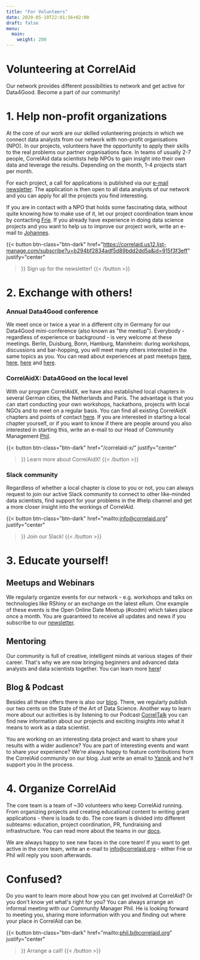 ```yaml
---
title: "For Volunteers"
date: 2020-05-10T22:01:56+02:00
draft: false
menu:
  main:
    weight: 200
---
```


# Volunteering at CorrelAid

Our network provides different possibilities to network and get active for Data4Good. Become a part of our community!

# 1. Help non-profit organizations

At the core of our work are our skilled volunteering projects in which we connect data analysts from our network with non-profit organisations (NPO). In our projects, volunteers have the opportunity to apply their skills to the real problems our partner organisations face. In teams of usually 2-7 people, CorrelAid data scientists help NPOs to gain insight into their own data and leverage the results. Depending on the month, 1-4 projects start per month. 

For each project, a call for applications is published via our [e-mail newsletter](https://correlaid.us12.list-manage.com/subscribe?u=b294bf2834adf5d89bdd2dd5a&id=915f3f3eff). The application is then open to all data analysts of our network and you can apply for all the projects you find interesting. 

If you are in contact with a NPO that holds some fascinating data, without quite knowing how to make use of it, let our project coordination team know by contacting [Frie](mailto:projekte@correlaid.org). 
If you already have experience in doing data science projects and you want to help us to improve our project work, write an e-mail to [Johannes](mailto:johannes.m@correlaid.org).

{{< button 
    btn-class="btn-dark"
    href="https://correlaid.us12.list-manage.com/subscribe?u=b294bf2834adf5d89bdd2dd5a&id=915f3f3eff"
    justify="center"
>}}
Sign up for the newsletter!
{{< /button >}}

# 2. Exchange with others!

### Annual Data4Good conference
We meet once or twice a year in a different city in Germany for our Data4Good mini-conference (also known as "the meetup"). Everybody - regardless of experience or background - is very welcome at these meetings. Berlin, Duisburg, Bonn, Hamburg, Mannheim: during workshops, discussions and bar-hopping, you will meet many others interested in the same topics as you. You can read about experiences at past meetups [here](/en/blog/meetup-berlin/), [here](/en/blog/meetup-hh/), [here](/en/blog/meetup-bonn/) and [here](/en/blog/meetup-mannheim/). 

### CorrelAidX: Data4Good on the local level
With our program CorrelAidX, we have also established local chapters in several German cities, the Netherlands and Paris. The advantage is that you can start conducting your own workshops, hackathons, projects with local NGOs and to meet on a regular basis. You can find all existing CorrelAidX chapters and points of contact [here](/en/correlaid-x).
If you are interested in starting a local chapter yourself, or if you want to know if there are people around you also interested in starting this, write an e-mail to our Head of Community Management [Phil](mailto:phil.b@correlaid.org). 

{{< button 
    btn-class="btn-dark"
    href="/correlaid-x/"
    justify="center"
>}}
Learn more about CorrelAidX!
{{< /button >}}

### Slack community
Regardless of whether a local chapter is close to you or not, you can always request to join our active Slack community to connect to other like-minded data scientists, find support for your problems in the #help channel and get a more closer insight into the workings of CorrelAid.

{{< button 
    btn-class="btn-dark"
    href="mailto:info@correlaid.org"
    justify="center"
>}}
Join our Slack!
{{< /button >}}

# 3. Educate yourself!
## Meetups and Webinars
We regularly organize events for our network - e.g. workshops and talks on technologies like RShiny or an exchange on the latest eRum. One example of these events is the Open Online Date Meetup (#oodm) which takes place once a month. You are guaranteed to receive all updates and news if you subscribe to our [newsletter](https://correlaid.us12.list-manage.com/subscribe?u=b294bf2834adf5d89bdd2dd5a&id=915f3f3eff).

## Mentoring
Our community is full of creative, intelligent minds at various stages of their career. That's why we are now bringing beginners and advanced data analysts and data scientists together. You can learn more [here](mentoring.correlaid.org)!

## Blog & Podcast
Besides all these offers there is also our [blog](https://correlaid.org/de/blog/). There, we regularly publish our two cents on the State of the Art of Data Science. Another way to learn more about our activities is by listening to our Podcast [CorrelTalk](https://soundcloud.com/correlaid_podcast) you can find new information about our projects and exciting insights into what it means to work as a data scientist.

You are working on an interesting data project and want to share your results with a wider audience? You are part of interesting events and want to share your experience? We're always happy to feature contributions from the CorrelAid community on our blog. Just write an email to [Yannik](mailto:blog@correlaid.org) and he'll support you in the process.

# 4. Organize CorrelAid 

The core team is a team of ~30 volunteers who keep CorrelAid running. From organizing projects and creating educational content to writing grant applications - there is loads to do. The core team is divided into different subteams: education, project coordination, PR, fundraising and infrastructure. You can read more about the teams in our [docs](https://docs.correlaid.org/get-started#get-involved-in-the-core-team).

We are always happy to see new faces in the core team! If you want to get active in the core team, write an e-mail to [info@correlaid.org](mailto:info@correlaid.org) - either Frie or Phil will reply you soon afterwards. 

# Confused?
Do you want to learn more about how you can get involved at CorrelAid? Or you don't know yet what's right for you? You can always arrange an informal meeting with our Community Manager Phil. He is looking forward to meeting you, sharing more information with you and finding out where your place in CorrelAid can be.

{{< button 
    btn-class="btn-dark"
    href="mailto:phil.b@correlaid.org"
    justify="center"
>}}
Arrange a call!
{{< /button >}}

